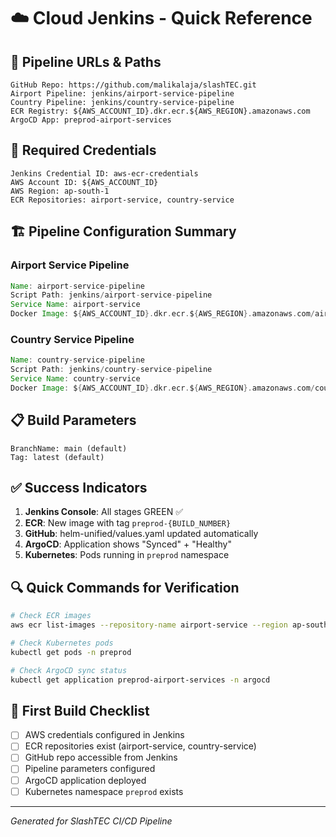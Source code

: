 # ☁️ Cloud Jenkins - Quick Reference

## 🚀 Pipeline URLs & Paths
```
GitHub Repo: https://github.com/malikalaja/slashTEC.git
Airport Pipeline: jenkins/airport-service-pipeline  
Country Pipeline: jenkins/country-service-pipeline
ECR Registry: ${AWS_ACCOUNT_ID}.dkr.ecr.${AWS_REGION}.amazonaws.com
ArgoCD App: preprod-airport-services
```

## 🔑 Required Credentials
```
Jenkins Credential ID: aws-ecr-credentials
AWS Account ID: ${AWS_ACCOUNT_ID}
AWS Region: ap-south-1  
ECR Repositories: airport-service, country-service
```

## 🏗️ Pipeline Configuration Summary

### Airport Service Pipeline
```groovy
Name: airport-service-pipeline
Script Path: jenkins/airport-service-pipeline
Service Name: airport-service
Docker Image: ${AWS_ACCOUNT_ID}.dkr.ecr.${AWS_REGION}.amazonaws.com/airport-service
```

### Country Service Pipeline  
```groovy
Name: country-service-pipeline
Script Path: jenkins/country-service-pipeline
Service Name: country-service
Docker Image: ${AWS_ACCOUNT_ID}.dkr.ecr.${AWS_REGION}.amazonaws.com/country-service
```

## 📋 Build Parameters
```
BranchName: main (default)
Tag: latest (default)
```

## ✅ Success Indicators
1. **Jenkins Console**: All stages GREEN ✅
2. **ECR**: New image with tag `preprod-{BUILD_NUMBER}`
3. **GitHub**: helm-unified/values.yaml updated automatically
4. **ArgoCD**: Application shows "Synced" + "Healthy"
5. **Kubernetes**: Pods running in `preprod` namespace

## 🔍 Quick Commands for Verification
```bash
# Check ECR images
aws ecr list-images --repository-name airport-service --region ap-south-1

# Check Kubernetes pods
kubectl get pods -n preprod

# Check ArgoCD sync status  
kubectl get application preprod-airport-services -n argocd
```

## 🚨 First Build Checklist
- [ ] AWS credentials configured in Jenkins
- [ ] ECR repositories exist (airport-service, country-service)
- [ ] GitHub repo accessible from Jenkins
- [ ] Pipeline parameters configured
- [ ] ArgoCD application deployed
- [ ] Kubernetes namespace `preprod` exists

---
*Generated for SlashTEC CI/CD Pipeline*
